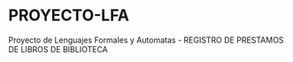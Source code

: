 # PROYECTO-LFA
Proyecto de Lenguajes Formales y Automatas - REGISTRO DE PRESTAMOS DE LIBROS DE BIBLIOTECA

